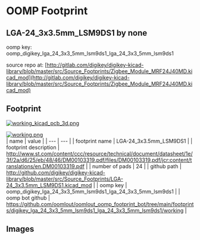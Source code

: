 # OOMP Footprint  
## LGA-24_3x3.5mm_LSM9DS1  by none  
  
oomp key: oomp_digikey_lga_24_3x3_5mm_lsm9ds1_lga_24_3x3_5mm_lsm9ds1  
  
source repo at: [http://gitlab.com/digikey/digikey-kicad-library/blob/master/src/Source_Footprints/Zigbee_Module_MRF24J40MD.kicad_mod](http://gitlab.com/digikey/digikey-kicad-library/blob/master/src/Source_Footprints/Zigbee_Module_MRF24J40MD.kicad_mod)  
## Footprint  
  
[![working_kicad_pcb_3d.png](working_kicad_pcb_3d_600.png)](working_kicad_pcb_3d.png)  
  
[![working.png](working_600.png)](working.png)  
| name | value | 
| --- | --- | 
| footprint name | LGA-24_3x3.5mm_LSM9DS1 | 
| footprint description | http://www.st.com/content/ccc/resource/technical/document/datasheet/1e/3f/2a/d6/25/eb/48/46/DM00103319.pdf/files/DM00103319.pdf/jcr:content/translations/en.DM00103319.pdf | 
| number of pads | 24 | 
| github path | http://github.com/digikey/digikey-kicad-library/blob/master/src/Source_Footprints/LGA-24_3x3.5mm_LSM9DS1.kicad_mod | 
| oomp key | oomp_digikey_lga_24_3x3_5mm_lsm9ds1_lga_24_3x3_5mm_lsm9ds1 | 
| oomp bot github | https://github.com/oomlout/oomlout_oomp_footprint_bot/tree/main/footprints/digikey_lga_24_3x3_5mm_lsm9ds1_lga_24_3x3_5mm_lsm9ds1/working | 
## Images  
